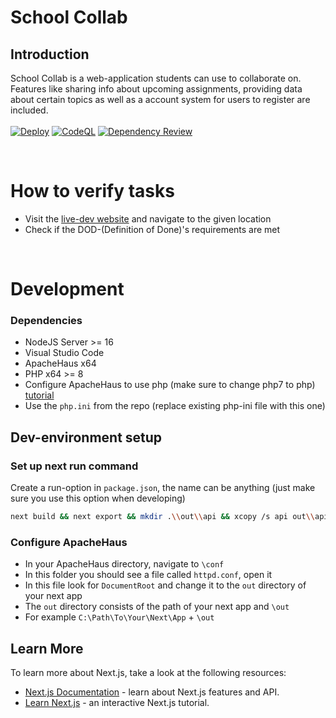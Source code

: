 # School Collab

## Introduction
School Collab is a web-application students can use to collaborate on.
Features like sharing info about upcoming assignments, providing data about certain topics as well as a account system for users to register are included.
<br>
<br>
[![Deploy](https://github.com/Elias-Traunbauer/school_collab/actions/workflows/deploy.yml/badge.svg?branch=master)](https://github.com/Elias-Traunbauer/school_collab/actions/workflows/deploy.yml)
[![CodeQL](https://github.com/Elias-Traunbauer/school_collab/actions/workflows/codeql.yml/badge.svg?branch=master)](https://github.com/Elias-Traunbauer/school_collab/actions/workflows/codeql.yml)
[![Dependency Review](https://github.com/Elias-Traunbauer/school_collab/actions/workflows/dependency-review.yml/badge.svg?branch=master)](https://github.com/Elias-Traunbauer/school_collab/actions/workflows/dependency-review.yml)

<br>

# How to verify tasks

- Visit the [live-dev website](https://school-collab.ga) and navigate to the given location
- Check if the DOD-(Definition of Done)'s requirements are met

<br>

# Development

### Dependencies
* NodeJS Server >= 16
* Visual Studio Code
* ApacheHaus x64
* PHP x64 >= 8
* Configure ApacheHaus to use php (make sure to change php7 to php) [tutorial](https://www.tutorialspoint.com/php7/php7_installation_windows_apache.htm)
* Use the `php.ini` from the repo (replace existing php-ini file with this one)

## Dev-environment setup
### Set up next run command
Create a run-option in `package.json`, the name can be anything (just make sure you use this option when developing)
```bash
next build && next export && mkdir .\\out\\api && xcopy /s api out\\api
```

### Configure ApacheHaus
* In your ApacheHaus directory, navigate to `\conf` <br>
* In this folder you should see a file called `httpd.conf`, open it <br>
* In this file look for `DocumentRoot` and change it to the `out` directory of your next app <br>
* The `out` directory consists of the path of your next app and `\out` <br>
* For example `C:\Path\To\Your\Next\App` + `\out` <br>

## Learn More

To learn more about Next.js, take a look at the following resources:

- [Next.js Documentation](https://nextjs.org/docs) - learn about Next.js features and API.
- [Learn Next.js](https://nextjs.org/learn) - an interactive Next.js tutorial.
